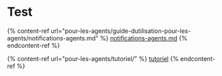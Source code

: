 # Test



{% content-ref url="pour-les-agents/guide-dutilisation-pour-les-agents/notifications-agents.md" %}
[notifications-agents.md](pour-les-agents/guide-dutilisation-pour-les-agents/notifications-agents.md)
{% endcontent-ref %}

{% content-ref url="pour-les-agents/tutoriel/" %}
[tutoriel](pour-les-agents/tutoriel/)
{% endcontent-ref %}
